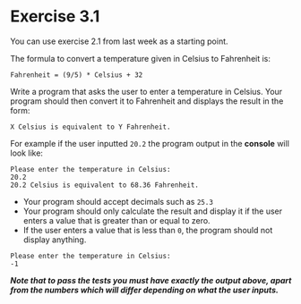 # Exercise 3.1  

You can use exercise 2.1 from last week as a starting point.


The formula to convert a temperature given in Celsius to Fahrenheit is:

```Fahrenheit = (9/5) * Celsius + 32```


Write a program that asks the user to enter a temperature in Celsius. Your program should then convert it to Fahrenheit and displays the result in the form:

```
X Celsius is equivalent to Y Fahrenheit.
```
For example if the user inputted ``20.2`` the program output in the **console** will look like:
```
Please enter the temperature in Celsius:
20.2
20.2 Celsius is equivalent to 68.36 Fahrenheit.
```
* Your program should accept decimals such as ``25.3``
* Your program should only calculate the result and display it if the user enters a value that is greater than or equal to zero. 
* If the user enters a value that is less than ``0``, the program should not display anything.
```
Please enter the temperature in Celsius:
-1
```

***Note that to pass the tests you must have exactly the output above, apart from the numbers which will differ depending on what the user inputs.***
